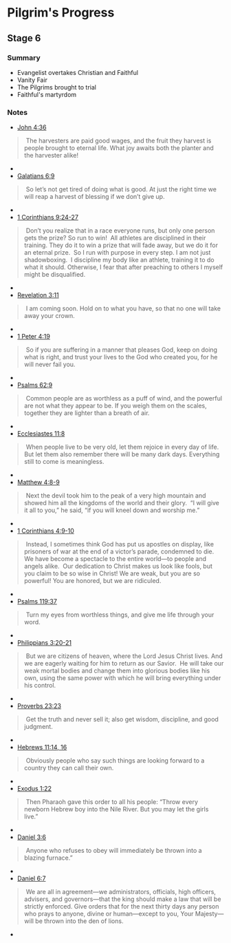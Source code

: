 # Pilgrim's Progress
## Stage 6
### Summary
* Evangelist overtakes Christian and Faithful
* Vanity Fair
* The Pilgrims brought to trial
* Faithful's martyrdom


### Notes

* [John 4:36](https://www.biblegateway.com/passage/?search=John%204:36&version=NLT)
>   The harvesters are paid good wages, and the fruit they harvest is people brought to eternal life. What joy awaits both the planter and the harvester alike!
*
* [Galatians 6:9](https://www.biblegateway.com/passage/?search=Galatians%206:9&version=NLT)
>   So let’s not get tired of doing what is good. At just the right time we will reap a harvest of blessing if we don’t give up.
*
* [1 Corinthians 9:24-27](https://www.biblegateway.com/passage/?search=1%20Corinthians%209:24-27&version=NLT)
>   Don’t you realize that in a race everyone runs, but only one person gets the prize? So run to win!  All athletes are disciplined in their training. They do it to win a prize that will fade away, but we do it for an eternal prize.  So I run with purpose in every step. I am not just shadowboxing.  I discipline my body like an athlete, training it to do what it should. Otherwise, I fear that after preaching to others I myself might be disqualified.
*
* [Revelation 3:11](https://www.biblegateway.com/passage/?search=Revelation%203:11&version=NLT)
>   I am coming soon. Hold on to what you have, so that no one will take away your crown.
*
* [1 Peter 4:19](https://www.biblegateway.com/passage/?search=1%20Peter%204:19&version=NLT)
>   So if you are suffering in a manner that pleases God, keep on doing what is right, and trust your lives to the God who created you, for he will never fail you.
*
* [Psalms 62:9](https://www.biblegateway.com/passage/?search=Psalms%2062:9&version=NLT)
>   Common people are as worthless as a puff of wind, and the powerful are not what they appear to be. If you weigh them on the scales, together they are lighter than a breath of air.
*
* [Ecclesiastes 11:8](https://www.biblegateway.com/passage/?search=Ecclesiastes%2011:8&version=NLT)
>   When people live to be very old, let them rejoice in every day of life. But let them also remember there will be many dark days. Everything still to come is meaningless.
*
* [Matthew 4:8-9](https://www.biblegateway.com/passage/?search=Matthew%204:8-9&version=NLT)
>   Next the devil took him to the peak of a very high mountain and showed him all the kingdoms of the world and their glory.  “I will give it all to you,” he said, “if you will kneel down and worship me.”
*
* [1 Corinthians 4:9-10](https://www.biblegateway.com/passage/?search=1%20Corinthians%204:9-10&version=NLT)
>   Instead, I sometimes think God has put us apostles on display, like prisoners of war at the end of a victor’s parade, condemned to die. We have become a spectacle to the entire world—to people and angels alike.  Our dedication to Christ makes us look like fools, but you claim to be so wise in Christ! We are weak, but you are so powerful! You are honored, but we are ridiculed.
*
* [Psalms 119:37](https://www.biblegateway.com/passage/?search=Psalms%20119:37&version=NLT)
>   Turn my eyes from worthless things, and give me life through your word.
*
* [Philippians 3:20-21](https://www.biblegateway.com/passage/?search=Philippians%203:20-21&version=NLT)
>   But we are citizens of heaven, where the Lord Jesus Christ lives. And we are eagerly waiting for him to return as our Savior.  He will take our weak mortal bodies and change them into glorious bodies like his own, using the same power with which he will bring everything under his control.
*
* [Proverbs 23:23](https://www.biblegateway.com/passage/?search=Proverbs%2023:23&version=NLT)
>   Get the truth and never sell it; also get wisdom, discipline, and good judgment.
*
* [Hebrews 11:14, 16](https://www.biblegateway.com/passage/?search=Hebrews%2011:14,%2016&version=NLT)
>   Obviously people who say such things are looking forward to a country they can call their own.
*
* [Exodus 1:22](https://www.biblegateway.com/passage/?search=Exodus%201:22&version=NLT)
>   Then Pharaoh gave this order to all his people: “Throw every newborn Hebrew boy into the Nile River. But you may let the girls live.”
*
* [Daniel 3:6](https://www.biblegateway.com/passage/?search=Daniel%203:6&version=NLT)
>   Anyone who refuses to obey will immediately be thrown into a blazing furnace.”
*
* [Daniel 6:7](https://www.biblegateway.com/passage/?search=Daniel%206:7&version=NLT)
>   We are all in agreement—we administrators, officials, high officers, advisers, and governors—that the king should make a law that will be strictly enforced. Give orders that for the next thirty days any person who prays to anyone, divine or human—except to you, Your Majesty—will be thrown into the den of lions.
*

